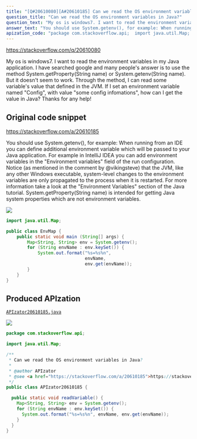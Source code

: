 ```yaml
---
title: "[Q#20610080][A#20610185] Can we read the OS environment variables in Java?"
question_title: "Can we read the OS environment variables in Java?"
question_text: "My os is windows7. I want to read the environment variables in my Java application. I have searched google and many people's answer is to use the method   System.getProperty(String name) or    System.getenv(String name). But it doesn't seem to work. Through the method, I can read some variable's value that defined in the JVM. If I set an environment variable named \"Config\", with value \"some config infomations\", how can I get the value in Java? Thanks for any help!"
answer_text: "You should use System.getenv(), for example: When running from an IDE you can define additional environment variable which will be passed to your Java application. For example in IntelliJ IDEA you can add environment variables in the \"Environment variables\" field of the run configuration. Notice (as mentioned in the comment by @vikingsteve) that the JVM, like any other Windows executable, system-level changes to the environment variables are only propagated to the process when it is restarted. For more information take a look at the \"Environment Variables\" section of the Java tutorial. System.getProperty(String name) is intended for getting Java system properties which are not environment variables."
apization_code: "package com.stackoverflow.api;  import java.util.Map;  /**  * Can we read the OS environment variables in Java?  *  * @author APIzator  * @see <a href=\"https://stackoverflow.com/a/20610185\">https://stackoverflow.com/a/20610185</a>  */ public class APIzator20610185 {    public static void readVariable() {     Map<String, String> env = System.getenv();     for (String envName : env.keySet()) {       System.out.format(\"%s=%s%n\", envName, env.get(envName));     }   } }"
---
```


https://stackoverflow.com/q/20610080

My os is windows7. I want to read the environment variables in my Java application. I have searched google and many people&#x27;s answer is to use the method   System.getProperty(String name) or    System.getenv(String name). But it doesn&#x27;t seem to work. Through the method, I can read some variable&#x27;s value that defined in the JVM.
If I set an environment variable named &quot;Config&quot;, with value &quot;some config infomations&quot;, how can I get the value in Java?
Thanks for any help!



## Original code snippet

https://stackoverflow.com/a/20610185

You should use System.getenv(), for example:
When running from an IDE you can define additional environment variable which will be passed to your Java application. For example in IntelliJ IDEA you can add environment variables in the &quot;Environment variables&quot; field of the run configuration.
Notice (as mentioned in the comment by @vikingsteve) that the JVM, like any other Windows executable, system-level changes to the environment variables are only propagated to the process when it is restarted.
For more information take a look at the &quot;Environment Variables&quot; section of the Java tutorial.
System.getProperty(String name) is intended for getting Java system properties which are not environment variables.

<div class="code-logo"><img src="/stackoverflow.png" /></div>

```java
import java.util.Map;

public class EnvMap {
    public static void main (String[] args) {
        Map<String, String> env = System.getenv();
        for (String envName : env.keySet()) {
            System.out.format("%s=%s%n",
                              envName,
                              env.get(envName));
        }
    }
}
```

## Produced APIzation

[`APIzator20610185.java`](https://github.com/pasqualesalza/apization/raw/main/data/search/APIzator20610185.java)

<div class="code-logo"><img src="/apizator.png" /></div>

```java
package com.stackoverflow.api;

import java.util.Map;

/**
 * Can we read the OS environment variables in Java?
 *
 * @author APIzator
 * @see <a href="https://stackoverflow.com/a/20610185">https://stackoverflow.com/a/20610185</a>
 */
public class APIzator20610185 {

  public static void readVariable() {
    Map<String, String> env = System.getenv();
    for (String envName : env.keySet()) {
      System.out.format("%s=%s%n", envName, env.get(envName));
    }
  }
}

```